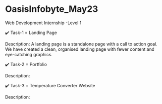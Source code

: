 # OasisInfobyte_May23
Web Development Internship -Level 1

✔️ Task-1 = Landing Page

Description: A landing page is a standalone page with a call to action goal. We have created a clean, organised landing page with fewer content and eye-catching graphics.

✔️ Task-2 = Portfolio

Description: 

✔️ Task-3 = Temperature Converter Website

Description: 
